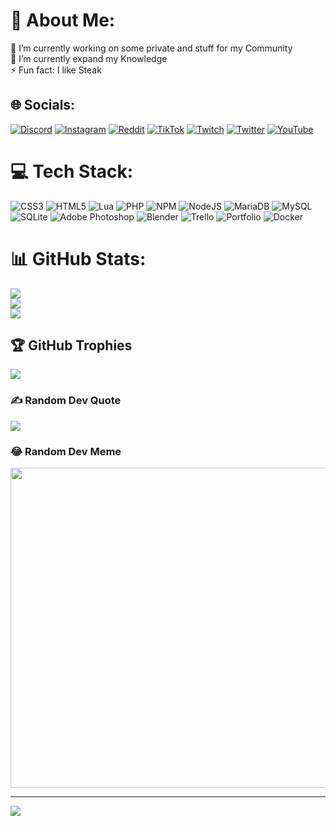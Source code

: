 # 💫 About Me:
🔭 I’m currently working on some private and stuff for my Community<br>🌱 I’m currently expand my Knowledge<br>⚡ Fun fact: I like Steak


## 🌐 Socials:
[![Discord](https://img.shields.io/badge/Discord-%237289DA.svg?logo=discord&logoColor=white)](htttps://discord.gg/ECdShg9tbB) [![Instagram](https://img.shields.io/badge/Instagram-%23E4405F.svg?logo=Instagram&logoColor=white)](https://instagram.com/German_SW) [![Reddit](https://img.shields.io/badge/Reddit-%23FF4500.svg?logo=Reddit&logoColor=white)](https://reddit.com/user/valorian_at_war) [![TikTok](https://img.shields.io/badge/TikTok-%23000000.svg?logo=TikTok&logoColor=white)](https://tiktok.com/@valorian_at_war) [![Twitch](https://img.shields.io/badge/Twitch-%239146FF.svg?logo=Twitch&logoColor=white)](https://twitch.tv/German_SW) [![Twitter](https://img.shields.io/badge/Twitter-%231DA1F2.svg?logo=Twitter&logoColor=white)](https://twitter.com/ValorianWar) [![YouTube](https://img.shields.io/badge/YouTube-%23FF0000.svg?logo=YouTube&logoColor=white)](https://youtube.com/c/vaw-community) 

# 💻 Tech Stack:
![CSS3](https://img.shields.io/badge/css3-%231572B6.svg?style=for-the-badge&logo=css3&logoColor=white) ![HTML5](https://img.shields.io/badge/html5-%23E34F26.svg?style=for-the-badge&logo=html5&logoColor=white) ![Lua](https://img.shields.io/badge/lua-%232C2D72.svg?style=for-the-badge&logo=lua&logoColor=white) ![PHP](https://img.shields.io/badge/php-%23777BB4.svg?style=for-the-badge&logo=php&logoColor=white) ![NPM](https://img.shields.io/badge/NPM-%23000000.svg?style=for-the-badge&logo=npm&logoColor=white) ![NodeJS](https://img.shields.io/badge/node.js-6DA55F?style=for-the-badge&logo=node.js&logoColor=white) ![MariaDB](https://img.shields.io/badge/MariaDB-003545?style=for-the-badge&logo=mariadb&logoColor=white) ![MySQL](https://img.shields.io/badge/mysql-%2300f.svg?style=for-the-badge&logo=mysql&logoColor=white) ![SQLite](https://img.shields.io/badge/sqlite-%2307405e.svg?style=for-the-badge&logo=sqlite&logoColor=white) ![Adobe Photoshop](https://img.shields.io/badge/adobephotoshop-%2331A8FF.svg?style=for-the-badge&logo=adobephotoshop&logoColor=white) ![Blender](https://img.shields.io/badge/blender-%23F5792A.svg?style=for-the-badge&logo=blender&logoColor=white) ![Trello](https://img.shields.io/badge/Trello-%23026AA7.svg?style=for-the-badge&logo=Trello&logoColor=white) ![Portfolio](https://img.shields.io/badge/Portfolio-%23000000.svg?style=for-the-badge&logo=firefox&logoColor=#FF7139) ![Docker](https://img.shields.io/badge/docker-%230db7ed.svg?style=for-the-badge&logo=docker&logoColor=white)
# 📊 GitHub Stats:
![](https://github-readme-stats.vercel.app/api?username=GermanWW&theme=algolia&hide_border=false&include_all_commits=true&count_private=true)<br/>
![](https://github-readme-streak-stats.herokuapp.com/?user=GermanWW&theme=algolia&hide_border=false)<br/>
![](https://github-readme-stats.vercel.app/api/top-langs/?username=GermanWW&theme=algolia&hide_border=false&include_all_commits=true&count_private=true&layout=compact)

## 🏆 GitHub Trophies
![](https://github-profile-trophy.vercel.app/?username=GermanWW&theme=algolia&no-frame=false&no-bg=false&margin-w=4)

### ✍️ Random Dev Quote
![](https://quotes-github-readme.vercel.app/api?type=horizontal&theme=tokyonight)

### 😂 Random Dev Meme
<img src="https://random-memer.herokuapp.com/" width="512px"/>

---
[![](https://visitcount.itsvg.in/api?id=GermanWW&icon=0&color=0)](https://visitcount.itsvg.in)
